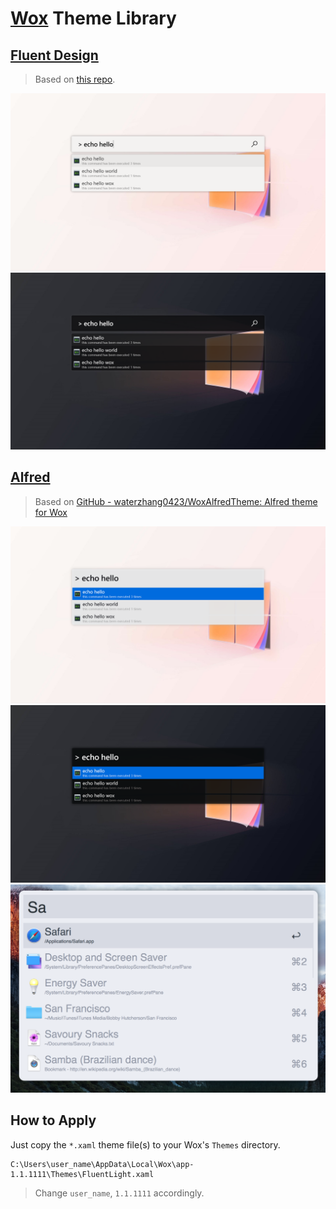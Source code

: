 # [Wox](https://github.com/Wox-launcher/Wox) Theme Library

## [Fluent Design](https://www.microsoft.com/design/fluent/#/)

> Based on [this repo](https://github.com/gunt3001/WoxTheme-FluentLight).

![](fluentLight.png)
![](fluentDark.png)

## [Alfred](https://www.alfredapp.com)

> Based on [GitHub - waterzhang0423/WoxAlfredTheme: Alfred theme for Wox](https://github.com/waterzhang0423/WoxAlfredTheme)

![](AlfredLight.png)
![](AlfredDark.png)
![](AlfredGray.png)

## How to Apply

Just copy the `*.xaml` theme file(s) to your Wox's `Themes` directory.

```shell
C:\Users\user_name\AppData\Local\Wox\app-1.1.1111\Themes\FluentLight.xaml
```

> Change `user_name`, `1.1.1111` accordingly.
